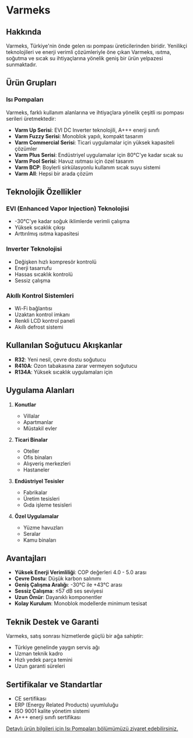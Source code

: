 # Varmeks

## Hakkında

Varmeks, Türkiye'nin önde gelen ısı pompası üreticilerinden biridir. Yenilikçi teknolojileri ve enerji verimli çözümleriyle öne çıkan Varmeks, ısıtma, soğutma ve sıcak su ihtiyaçlarına yönelik geniş bir ürün yelpazesi sunmaktadır.

## Ürün Grupları

### Isı Pompaları

Varmeks, farklı kullanım alanlarına ve ihtiyaçlara yönelik çeşitli ısı pompası serileri üretmektedir:

- **Varm Up Serisi**: EVI DC Inverter teknolojili, A+++ enerji sınıfı
- **Varm Fuzzy Serisi**: Monoblok yapılı, kompakt tasarım
- **Varm Commercial Serisi**: Ticari uygulamalar için yüksek kapasiteli çözümler
- **Varm Plus Serisi**: Endüstriyel uygulamalar için 80°C'ye kadar sıcak su
- **Varm Pool Serisi**: Havuz ısıtması için özel tasarım
- **Varm BCP**: Boylerli sirkülasyonlu kullanım sıcak suyu sistemi
- **Varm All**: Hepsi bir arada çözüm

## Teknolojik Özellikler

### EVI (Enhanced Vapor Injection) Teknolojisi
- -30°C'ye kadar soğuk iklimlerde verimli çalışma
- Yüksek sıcaklık çıkışı
- Arttırılmış ısıtma kapasitesi

### Inverter Teknolojisi
- Değişken hızlı kompresör kontrolü
- Enerji tasarrufu
- Hassas sıcaklık kontrolü
- Sessiz çalışma

### Akıllı Kontrol Sistemleri
- Wi-Fi bağlantısı
- Uzaktan kontrol imkanı
- Renkli LCD kontrol paneli
- Akıllı defrost sistemi

## Kullanılan Soğutucu Akışkanlar

- **R32**: Yeni nesil, çevre dostu soğutucu
- **R410A**: Ozon tabakasına zarar vermeyen soğutucu
- **R134A**: Yüksek sıcaklık uygulamaları için

## Uygulama Alanları

1. **Konutlar**
   - Villalar
   - Apartmanlar
   - Müstakil evler

2. **Ticari Binalar**
   - Oteller
   - Ofis binaları
   - Alışveriş merkezleri
   - Hastaneler

3. **Endüstriyel Tesisler**
   - Fabrikalar
   - Üretim tesisleri
   - Gıda işleme tesisleri

4. **Özel Uygulamalar**
   - Yüzme havuzları
   - Seralar
   - Kamu binaları

## Avantajları

- **Yüksek Enerji Verimliliği**: COP değerleri 4.0 - 5.0 arası
- **Çevre Dostu**: Düşük karbon salınımı
- **Geniş Çalışma Aralığı**: -30°C ile +43°C arası
- **Sessiz Çalışma**: ≤57 dB ses seviyesi
- **Uzun Ömür**: Dayanıklı komponentler
- **Kolay Kurulum**: Monoblok modellerde minimum tesisat

## Teknik Destek ve Garanti

Varmeks, satış sonrası hizmetlerde güçlü bir ağa sahiptir:
- Türkiye genelinde yaygın servis ağı
- Uzman teknik kadro
- Hızlı yedek parça temini
- Uzun garanti süreleri

## Sertifikalar ve Standartlar

- CE sertifikası
- ERP (Energy Related Products) uyumluluğu
- ISO 9001 kalite yönetim sistemi
- A+++ enerji sınıfı sertifikası

[Detaylı ürün bilgileri için Isı Pompaları bölümümüzü ziyaret edebilirsiniz.](/isi-pompalari/varmeks-seriler)